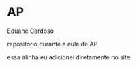 # AP
 Eduane Cardoso

 repositorio durante a aula de AP
 
essa alinha eu adicionei diretamente no site

